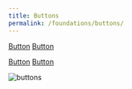 ```yaml
---
title: Buttons
permalink: /foundations/buttons/
---
```


<a href="#" class="btn btn--papa btn--primary btn--papa-xl-fitted mr-2" onclick="return false">Button</a>
<a href="#" class="btn btn--papa btn--secondary btn--papa-md-fitted" onclick="return false">Button</a>

<a href="#" class="btn btn--papa btn--secondary btn--papa-sm-fitted" onclick="return false">Button</a>
<a href="#" class="btn btn--papa btn--tertiary btn--papa-xs-fitted" onclick="return false">Button</a>

<img src="https://s3.amazonaws.com/theknot.com/union/tk-buttons_2x.png" alt="buttons" class="img-fluid">

